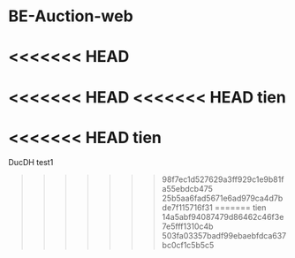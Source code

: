 # BE-Auction-web
<<<<<<< HEAD
=======

<<<<<<< HEAD
<<<<<<< HEAD
tien
=======
<<<<<<< HEAD
tien
=======
DucDH test1
>>>>>>> 98f7ec1d527629a3ff929c1e9b81fa55ebdcb475
>>>>>>> 25b5aa6fad5671e6ad979ca4d7bde7f115716f31
=======
tien
>>>>>>> 14a5abf94087479d86462c46f3e7e5fff1310c4b
>>>>>>> 503fa03357badf99ebaebfdca637bc0cf1c5b5c5
